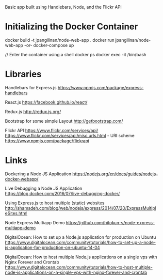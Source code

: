 Basic app built using Handlebars, Node, and the Flickr API

Initializing the Docker Container
=====

docker build -t jpangilinan/node-web-app .
docker run jpangilinan/node-web-app
-or-
docker-compose up

// Enter the container using a shell
docker ps
docker exec -it <container id> /bin/bash

Libraries
=====
Handlebars for Express.js
https://www.npmjs.com/package/express-handlebars

React.js
https://facebook.github.io/react/

Redux.js
http://redux.js.org/

Bootstrap for some simple Layout
http://getbootstrap.com/

Flickr API
https://www.flickr.com/services/api/
https://www.flickr.com/services/api/misc.urls.html - URI scheme
https://www.npmjs.com/package/flickrapi

Links
=====

Dockering a Node JS Application
https://nodejs.org/en/docs/guides/nodejs-docker-webapp/

Live Debugging a Node JS Application
https://blog.docker.com/2016/07/live-debugging-docker/

Using Express.js to host multiple (static) websites
http://shamadeh.com/blog/web/nodejs/express/2014/07/20/ExpressMultipleSites.html

Node Express Multiapp Demo
https://github.com/hitokun-s/node-express-multiapp-demo

DigitalOcean: How to set up a Node.js application for production on Ubuntu
https://www.digitalocean.com/community/tutorials/how-to-set-up-a-node-js-application-for-production-on-ubuntu-14-04

DigitalOcean: How to host multiple Node.js applications on a single vps with Nginx Forever and Crontab
https://www.digitalocean.com/community/tutorials/how-to-host-multiple-node-js-applications-on-a-single-vps-with-nginx-forever-and-crontab

